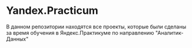 # Yandex.Practicum
В данном репозитории находятся все проекты, которые были сделаны за время обучения в Яндекс.Практикуме по направлению "Аналитик-Данных"
